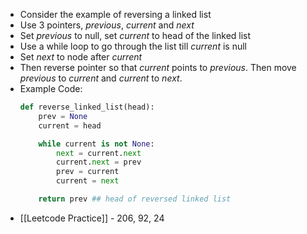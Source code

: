 - Consider the example of reversing a linked list
- Use 3 pointers, *previous*, *current* and *next* 
- Set *previous* to null, set *current* to head of the linked list
- Use a while loop to go through the list till *current* is null
- Set *next* to node after *current* 
- Then reverse pointer so that *current* points to *previous*. Then move *previous* to *current* and *current* to *next*. 
- Example Code:
	```python
	def reverse_linked_list(head):
		prev = None
		current = head
	
		while current is not None:
			next = current.next
			current.next = prev
			prev = current
			current = next
	
		return prev ## head of reversed linked list
	```
- [[Leetcode Practice]] - 206, 92, 24